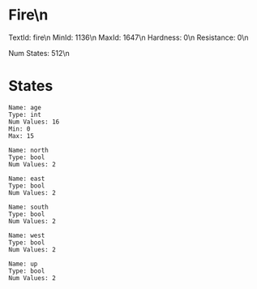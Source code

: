 # Fire\n
TextId: fire\n
MinId: 1136\n
MaxId: 1647\n
Hardness: 0\n
Resistance: 0\n

Num States: 512\n
# States
```
Name: age
Type: int
Num Values: 16
Min: 0
Max: 15

Name: north
Type: bool
Num Values: 2

Name: east
Type: bool
Num Values: 2

Name: south
Type: bool
Num Values: 2

Name: west
Type: bool
Num Values: 2

Name: up
Type: bool
Num Values: 2
```